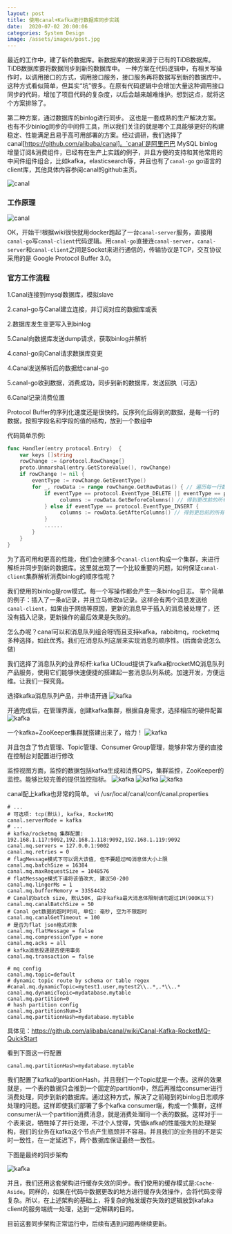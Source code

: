 ```yaml
---
layout: post
title: 使用canal+Kafka进行数据库同步实践
date:  2020-07-02 20:00:06
categories: System Design
image: /assets/images/post.jpg
---
```


最近的工作中，建了新的数据库。新数据库的数据来源于已有的TiDB数据库。TiDB数据库要将数据同步到新的数据库中。
一种方案在代码逻辑中，有相关写操作时，以调用接口的方式，调用接口服务，接口服务再将数据写到新的数据库中。这种方式看似简单，但其实“坑”很多。在原有代码逻辑中会增加大量这种调用接口同步的代码，增加了项目代码的复杂度，以后会越来越难维护。想到这点，就将这个方案排除了。

第二种方案，通过数据库的binlog进行同步。
这也是一套成熟的生产解决方案。也有不少binlog同步的中间件工具，所以我们关注的就是哪个工具能够更好的构建稳定、性能满足且易于高可用部署的方案。经过调研，我们选择了canal[https://github.com/alibaba/canal]。`canal`是阿里巴巴 MySQL binlog 增量订阅&消费组件，已经有在生产上实践的例子，并且方便的支持和其他常用的中间件组件组合，比如kafka，elasticsearch等，并且也有了`canal-go` go语言的client库，其他具体内容参阅canal的github主页。

![canal]( /assets/images/canal/canal.png "canal")

### 工作原理
![canal]( /assets/images/canal/binlog.jpeg "canal")

OK，开始干!根据wiki很快就用docker跑起了一台`canal-server`服务，直接用`canal-go`写`canal-client`代码逻辑。用`canal-go`直接连`canal-server`，`canal-server`和`canal-client`之间是Socket来进行通信的，传输协议是TCP，交互协议采用的是 Google Protocol Buffer 3.0。

### 官方工作流程
1.Canal连接到mysql数据库，模拟slave

2.canal-go与Canal建立连接，并订阅对应的数据库或表

2.数据库发生变更写入到binlog

5.Canal向数据库发送dump请求，获取binlog并解析

4.canal-go向Canal请求数据库变更

4.Canal发送解析后的数据给canal-go

5.canal-go收到数据，消费成功，同步到新的数据库，发送回执（可选）

6.Canal记录消费位置

Protocol Buffer的序列化速度还是很快的。反序列化后得到的数据，是每一行的数据，按照字段名和字段的值的结构，放到一个数组中

代码简单示例:
```go
func Handler(entry protocol.Entry)  {
	var keys []string
	rowChange := &protocol.RowChange{}
	proto.Unmarshal(entry.GetStoreValue(), rowChange)
	if rowChange != nil {
		eventType := rowChange.GetEventType()
		for _, rowData := range rowChange.GetRowDatas() { // 遍历每一行数据
			if eventType == protocol.EventType_DELETE || eventType == protocol.EventType_UPDATE {
				 columns := rowData.GetBeforeColumns() // 得到更改前的所有字段属性
			} else if eventType == protocol.EventType_INSERT {
				 columns := rowData.GetAfterColumns() // 得到更后前的所有字段属性
			}
			......
		}
	}
}
```

为了高可用和更高的性能，我们会创建多个`canal-client`构成一个集群，来进行解析并同步到新的数据库。这里就出现了一个比较重要的问题，如何保证`canal-client`集群解析消费binlog的顺序性呢？

我们使用的binlog是row模式。每一个写操作都会产生一条binlog日志。
举个简单的例子：插入了一条a记录，并且立马修改a记录。这样会有两个消息发送给`canal-client`，如果由于网络等原因，更新的消息早于插入的消息被处理了，还没有插入记录，更新操作的最后效果是失败的。

怎么办呢？canal可以和消息队列组合呀!而且支持kafka，rabbitmq，rocketmq多种选择，如此优秀。我们在消息队列这层来实现消息的顺序性。(后面会说怎么做)

我们选择了消息队列的业界标杆:kafka
UCloud提供了kafka和rocketMQ消息队列产品服务，使用它们能够快速便捷的搭建起一套消息队列系统。加速开发，方便运维。让我们一探究竟。

选择kafka消息队列产品，并申请开通
![kafka]( /assets/images/canal/kafka1.png "kafka")

开通完成后，在管理界面，创建kafka集群，根据自身需求，选择相应的硬件配置
![kafka]( /assets/images/canal/kafka2.png "kafka")

一个kafka+ZooKeeper集群就搭建出来了，给力！
![kafka]( /assets/images/canal/kafka3.png "kafka")

并且包含了节点管理、Topic管理、Consumer Group管理，能够非常方便的直接在控制台对配置进行修改

监控视图方面，监控的数据包括kafka生成和消费QPS，集群监控，ZooKeeper的监控。能够比较完善的提供监控指标。
![kafka]( /assets/images/canal/kafka4.png "kafka")
![kafka]( /assets/images/canal/kafka5.png "kafka")
![kafka]( /assets/images/canal/kafka6.png "kafka")

canal配上kafka也非常的简单。
vi /usr/local/canal/conf/canal.properties
```
# ...
# 可选项: tcp(默认), kafka, RocketMQ
canal.serverMode = kafka
# ...
# kafka/rocketmq 集群配置: 192.168.1.117:9092,192.168.1.118:9092,192.168.1.119:9092
canal.mq.servers = 127.0.0.1:9002
canal.mq.retries = 0
# flagMessage模式下可以调大该值, 但不要超过MQ消息体大小上限
canal.mq.batchSize = 16384
canal.mq.maxRequestSize = 1048576
# flatMessage模式下请将该值改大, 建议50-200
canal.mq.lingerMs = 1
canal.mq.bufferMemory = 33554432
# Canal的batch size, 默认50K, 由于kafka最大消息体限制请勿超过1M(900K以下)
canal.mq.canalBatchSize = 50
# Canal get数据的超时时间, 单位: 毫秒, 空为不限超时
canal.mq.canalGetTimeout = 100
# 是否为flat json格式对象
canal.mq.flatMessage = false
canal.mq.compressionType = none
canal.mq.acks = all
# kafka消息投递是否使用事务
canal.mq.transaction = false

# mq config
canal.mq.topic=default
# dynamic topic route by schema or table regex
#canal.mq.dynamicTopic=mytest1.user,mytest2\\..*,.*\\..*
canal.mq.dynamicTopic=mydatabase.mytable
canal.mq.partition=0
# hash partition config
canal.mq.partitionsNum=3
canal.mq.partitionHash=mydatabase.mytable
```
具体见：https://github.com/alibaba/canal/wiki/Canal-Kafka-RocketMQ-QuickStart

看到下面这一行配置
```
canal.mq.partitionHash=mydatabase.mytable
```
我们配置了kafka的partitionHash，并且我们一个Topic就是一个表。这样的效果就是，一个表的数据只会推到一个固定的partition中，然后再推给consumer进行消费处理，同步到新的数据库。通过这种方式，解决了之前碰到的binlog日志顺序处理的问题。这样即使我们部署了多个kafka consumer端，构成一个集群，这样consumer从一个partition消费消息，就是消费处理同一个表的数据。这样对于一个表来说，牺牲掉了并行处理，不过个人觉得，凭借kafka的性能强大的处理架构，我们的业务在kafka这个节点产生瓶颈并不容易。并且我们的业务目的不是实时一致性，在一定延迟下，两个数据库保证最终一致性。

下图是最终的同步架构

![kafka]( /assets/images/canal/kafka7.png "kafka")

并且，我们还用这套架构进行缓存失效的同步。我们使用的缓存模式是:`Cache-Aside`。同样的，如果在代码中数据更改的地方进行缓存失效操作，会将代码变得复杂。所以，在上述架构的基础上，将复杂的触发缓存失效的逻辑放到kafaka client的服务端统一处理，达到一定解耦的目的。

目前这套同步架构正常运行中，后续有遇到问题再继续更新。
